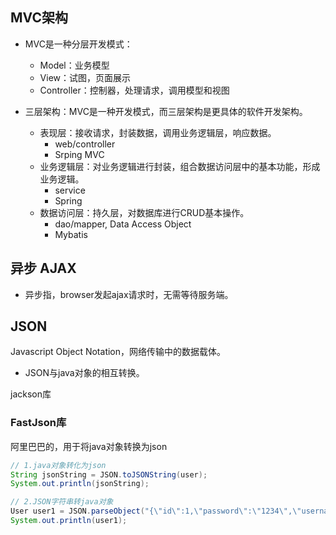 ## MVC架构

* MVC是一种分层开发模式：
  * Model：业务模型
  * View：试图，页面展示
  * Controller：控制器，处理请求，调用模型和视图

* 三层架构：MVC是一种开发模式，而三层架构是更具体的软件开发架构。
  * 表现层：接收请求，封装数据，调用业务逻辑层，响应数据。
    * web/controller
    * Srping MVC
  * 业务逻辑层：对业务逻辑进行封装，组合数据访问层中的基本功能，形成业务逻辑。
    * service
    * Spring
  * 数据访问层：持久层，对数据库进行CRUD基本操作。
    * dao/mapper, Data Access Object
    * Mybatis

##  异步 AJAX

* 异步指，browser发起ajax请求时，无需等待服务端。

## JSON

Javascript Object Notation，网络传输中的数据载体。

* JSON与java对象的相互转换。

jackson库

### FastJson库

阿里巴巴的，用于将java对象转换为json

```java
// 1.java对象转化为json
String jsonString = JSON.toJSONString(user);
System.out.println(jsonString);

// 2.JSON字符串转java对象
User user1 = JSON.parseObject("{\"id\":1,\"password\":\"1234\",\"username\":\"zhangsan\"}", User.class);
System.out.println(user1);
```

